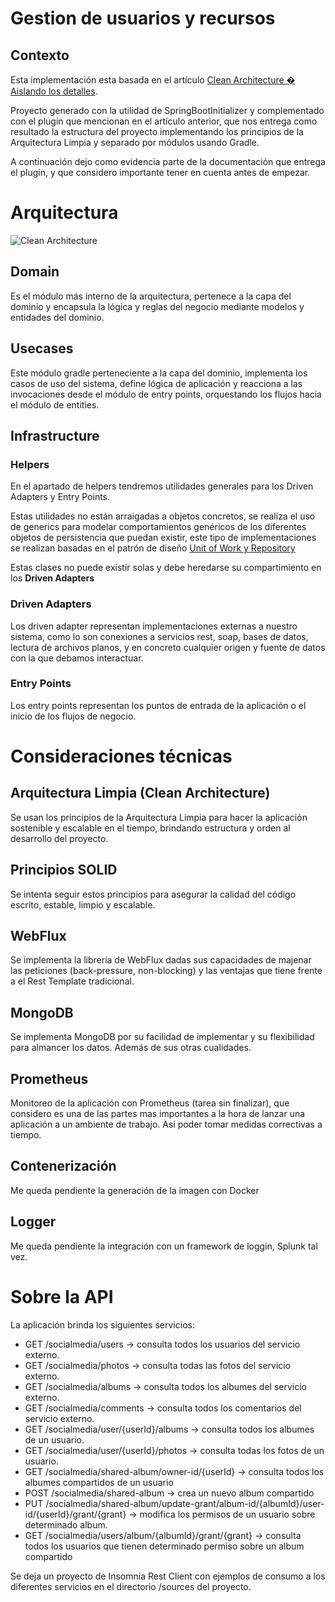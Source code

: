# Gestion de usuarios y recursos

## Contexto

Esta implementación esta basada en el artículo [Clean Architecture � Aislando los detalles](https://medium.com/bancolombia-tech/clean-architecture-aislando-los-detalles-4f9530f35d7a).

Proyecto generado con la utilidad de SpringBootInitializer y complementado con el plugin que mencionan en el artículo anterior, que nos entrega como resultado la estructura del proyecto implementando los principios de la Arquitectura Limpia y separado por módulos usando Gradle.

A continuación dejo como evidencia parte de la documentación que entrega el plugin, y que considero importante tener en cuenta antes de empezar. 

# Arquitectura

![Clean Architecture](https://miro.medium.com/max/1400/1*ZdlHz8B0-qu9Y-QO3AXR_w.png)

## Domain

Es el módulo más interno de la arquitectura, pertenece a la capa del dominio y encapsula la lógica y reglas del negocio mediante modelos y entidades del dominio.

## Usecases

Este módulo gradle perteneciente a la capa del dominio, implementa los casos de uso del sistema, define lógica de aplicación y reacciona a las invocaciones desde el módulo de entry points, orquestando los flujos hacia el módulo de entities.

## Infrastructure

### Helpers

En el apartado de helpers tendremos utilidades generales para los Driven Adapters y Entry Points.

Estas utilidades no están arraigadas a objetos concretos, se realiza el uso de generics para modelar comportamientos
genéricos de los diferentes objetos de persistencia que puedan existir, este tipo de implementaciones se realizan
basadas en el patrón de diseño [Unit of Work y Repository](https://medium.com/@krzychukosobudzki/repository-design-pattern-bc490b256006)

Estas clases no puede existir solas y debe heredarse su compartimiento en los **Driven Adapters**

### Driven Adapters

Los driven adapter representan implementaciones externas a nuestro sistema, como lo son conexiones a servicios rest,
soap, bases de datos, lectura de archivos planos, y en concreto cualquier origen y fuente de datos con la que debamos
interactuar.

### Entry Points

Los entry points representan los puntos de entrada de la aplicación o el inicio de los flujos de negocio.

# Consideraciones técnicas

## Arquitectura Limpia (Clean Architecture)
Se usan los principios de la Arquitectura Limpia para hacer la aplicación sostenible y escalable en el tiempo, brindando estructura y orden al desarrollo del proyecto.

## Principios SOLID
Se intenta seguir estos principios para asegurar la calidad del código escrito, estable, limpio y escalable. 

## WebFlux
Se implementa la librería de WebFlux dadas sus capacidades de majenar las peticiones (back-pressure, non-blocking) y las ventajas que tiene frente a el Rest Template tradicional.

## MongoDB
Se implementa MongoDB por su facilidad de implementar y su flexibilidad para almancer los datos. Además de sus otras cualidades.

## Prometheus
Monitoreo de la aplicación con Prometheus (tarea sin finalizar), que considero es una de las partes mas importantes a la hora de lanzar una aplicación a un ambiente de trabajo. Así poder tomar medidas correctivas a tiempo.

## Contenerización
Me queda pendiente la generación de la imagen con Docker

## Logger
Me queda pendiente la integración con un framework de loggin, Splunk tal vez.


# Sobre la API
La aplicación brinda los siguientes servicios:

- GET /socialmedia/users -> consulta todos los usuarios del servicio externo.
- GET /socialmedia/photos -> consulta todas las fotos del servicio externo.
- GET /socialmedia/albums -> consulta todos los albumes del servicio externo.
- GET /socialmedia/comments -> consulta todos los comentarios del servicio externo.
- GET /socialmedia/user/{userId}/albums -> consulta todos los albumes de un usuario.
- GET /socialmedia/user/{userId}/photos -> consulta todas los fotos de un usuario.
- GET /socialmedia/shared-album/owner-id/{userId} -> consulta todos los albumes compartidos de un usuario
- POST /socialmedia/shared-album -> crea un nuevo album compartido
- PUT /socialmedia/shared-album/update-grant/album-id/{albumId}/user-id/{userId}/grant/{grant} -> modifica los permisos de un usuario sobre determinado album.
- GET /socialmedia/users/album/{albumId}/grant/{grant} -> consulta todos los usuarios que tienen determinado permiso sobre un album compartido

Se deja un proyecto de Insomnia Rest Client con ejemplos de consumo a los diferentes servicios en el directorio /sources del proyecto. 
